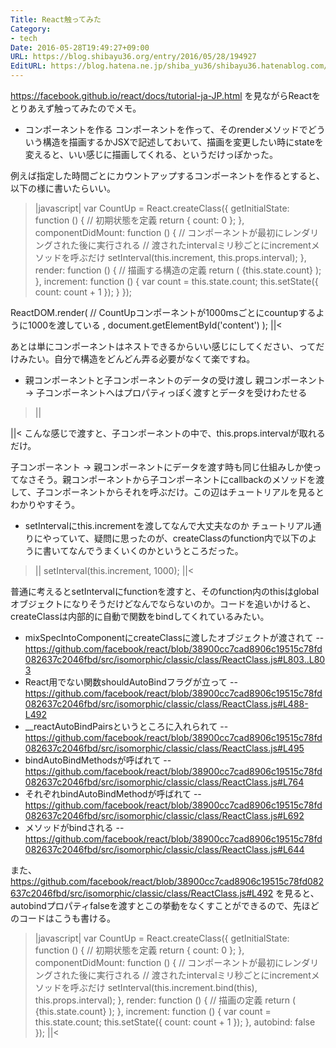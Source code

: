 ```yaml
---
Title: React触ってみた
Category:
- tech
Date: 2016-05-28T19:49:27+09:00
URL: https://blog.shibayu36.org/entry/2016/05/28/194927
EditURL: https://blog.hatena.ne.jp/shiba_yu36/shibayu36.hatenablog.com/atom/entry/6653812171398597664
---
```


https://facebook.github.io/react/docs/tutorial-ja-JP.html を見ながらReactをとりあえず触ってみたのでメモ。

* コンポーネントを作る
コンポーネントを作って、そのrenderメソッドでどういう構造を描画するかJSXで記述しておいて、描画を変更したい時にstateを変えると、いい感じに描画してくれる、というだけっぽかった。

例えば指定した時間ごとにカウントアップするコンポーネントを作るとすると、以下の様に書いたらいい。

>|javascript|
var CountUp = React.createClass({
    getInitialState: function () {
        // 初期状態を定義
        return { count: 0 };
    },
    componentDidMount: function () {
        // コンポーネントが最初にレンダリングされた後に実行される
        // 渡されたintervalミリ秒ごとにincrementメソッドを呼ぶだけ
        setInterval(this.increment, this.props.interval);
    },
    render: function () {
        // 描画する構造の定義
        return (
            <span className="countUp">{this.state.count}</span>
        );
    },
    increment: function () {
        var count = this.state.count;
        this.setState({ count: count + 1 });
    }
});

ReactDOM.render(
    // CountUpコンポーネントが1000msごとにcountupするように1000を渡している
    <CountUp interval={1000} />,
    document.getElementById('content')
);
||<

あとは単にコンポーネントはネストできるからいい感じにしてください、ってだけみたい。自分で構造をどんどん弄る必要がなくて楽ですね。


* 親コンポーネントと子コンポーネントのデータの受け渡し
親コンポーネント -> 子コンポーネントへはプロパティっぽく渡すとデータを受けわたせる

>||
<CountUp interval={1000} />
||<
こんな感じで渡すと、子コンポーネントの中で、this.props.intervalが取れるだけ。

子コンポーネント -> 親コンポーネントにデータを渡す時も同じ仕組みしか使ってなさそう。親コンポーネントから子コンポーネントにcallbackのメソッドを渡して、子コンポーネントからそれを呼ぶだけ。この辺はチュートリアルを見るとわかりやすそう。


* setIntervalにthis.incrementを渡してなんで大丈夫なのか
チュートリアル通りにやっていて、疑問に思ったのが、createClassのfunction内で以下のように書いてなんでうまくいくのかというところだった。

>||
setInterval(this.increment, 1000);
||<

普通に考えるとsetIntervalにfunctionを渡すと、そのfunction内のthisはglobalオブジェクトになりそうだけどなんでならないのか。コードを追いかけると、createClassは内部的に自動で関数をbindしてくれているみたい。

- mixSpecIntoComponentにcreateClassに渡したオブジェクトが渡されて
-- https://github.com/facebook/react/blob/38900cc7cad8906c19515c78fd082637c2046fbd/src/isomorphic/classic/class/ReactClass.js#L803..L803
- React用でない関数shouldAutoBindフラグが立って
-- https://github.com/facebook/react/blob/38900cc7cad8906c19515c78fd082637c2046fbd/src/isomorphic/classic/class/ReactClass.js#L488-L492
- __reactAutoBindPairsというところに入れられて
-- https://github.com/facebook/react/blob/38900cc7cad8906c19515c78fd082637c2046fbd/src/isomorphic/classic/class/ReactClass.js#L495
- bindAutoBindMethodsが呼ばれて
-- https://github.com/facebook/react/blob/38900cc7cad8906c19515c78fd082637c2046fbd/src/isomorphic/classic/class/ReactClass.js#L764
- それぞれbindAutoBindMethodが呼ばれて
-- https://github.com/facebook/react/blob/38900cc7cad8906c19515c78fd082637c2046fbd/src/isomorphic/classic/class/ReactClass.js#L692
- メソッドがbindされる
-- https://github.com/facebook/react/blob/38900cc7cad8906c19515c78fd082637c2046fbd/src/isomorphic/classic/class/ReactClass.js#L644

また、https://github.com/facebook/react/blob/38900cc7cad8906c19515c78fd082637c2046fbd/src/isomorphic/classic/class/ReactClass.js#L492 を見ると、autobindプロパティfalseを渡すとこの挙動をなくすことができるので、先ほどのコードはこうも書ける。


>|javascript|
var CountUp = React.createClass({
    getInitialState: function () {
        // 初期状態を定義
        return { count: 0 };
    },
    componentDidMount: function () {
        // コンポーネントが最初にレンダリングされた後に実行される
        // 渡されたintervalミリ秒ごとにincrementメソッドを呼ぶだけ
        setInterval(this.increment.bind(this), this.props.interval);
    },
    render: function () {
        // 描画の定義
        return (
            <span className="countUp">{this.state.count}</span>
        );
    },
    increment: function () {
        var count = this.state.count;
        this.setState({ count: count + 1 });
    },
    autobind: false
});
||<
